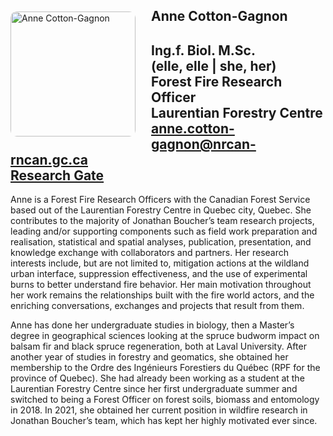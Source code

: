 
<img 
    style="height: 200px;
           border-radius: 10px;
           float: left;
           margin: 20px 25px 0px 0px;"
    src="../acotton-gagnon.jpg" 
    alt="Anne Cotton-Gagnon">
</img>

## Anne Cotton-Gagnon
Ing.f. Biol. M.Sc.  
(elle, elle | she, her)  
Forest Fire Research Officer  
Laurentian Forestry Centre  
[anne.cotton-gagnon@nrcan-rncan.gc.ca](mailto:anne.cotton-gagnon@NRCan-RNCan.gc.ca)  
[Research Gate](https://www.researchgate.net/profile/Anne-Cotton-Gagnon)
---

Anne is a Forest Fire Research Officers with the Canadian Forest Service based out of the Laurentian Forestry Centre in Quebec city, Quebec. She contributes to the majority of Jonathan Boucher’s team research projects, leading and/or supporting components such as field work preparation and realisation, statistical and spatial analyses, publication, presentation, and knowledge exchange with collaborators and partners. Her research interests include, but are not limited to, mitigation actions at the wildland urban interface, suppression effectiveness, and the use of experimental burns to better understand fire behavior. Her main motivation throughout her work remains the relationships built with the fire world actors, and the enriching conversations, exchanges and projects that result from them.
 
Anne has done her undergraduate studies in biology, then a Master’s degree in geographical sciences looking at the spruce budworm impact on balsam fir and black spruce regeneration, both at Laval University. 
After another year of studies in forestry and geomatics, she obtained her membership to the Ordre des Ingénieurs Forestiers du Québec (RPF for the province of Quebec). She had already been working as a student at the Laurentian Forestry Centre since her first undergraduate summer and switched to being a Forest Officer on forest soils, biomass and entomology in 2018. In 2021, she obtained her current position in wildfire research in Jonathan Boucher’s team, which has kept her highly motivated ever since.
